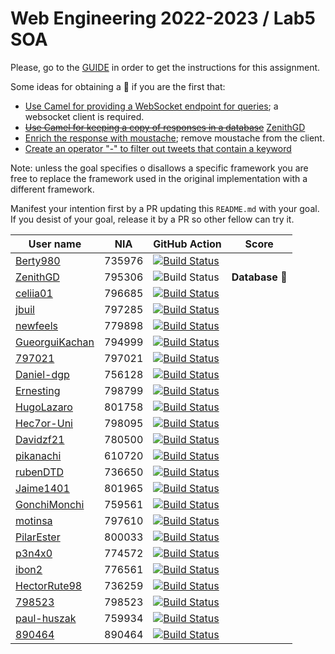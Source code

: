 # Web Engineering 2022-2023 / Lab5 SOA

Please, go to the [GUIDE](docs/GUIDE.md) in order to get the instructions for this assignment.

Some ideas for obtaining a :gift: if you are the first that:

- [Use Camel for providing a WebSocket endpoint for queries](https://camel.apache.org/components/latest/websocket-jsr356-component.html); a websocket client is required.
- ~~[Use Camel for keeping a copy of responses in a database](https://camel.apache.org/components/latest/jdbc-component.html)~~ [ZenithGD](https://github.com/ZenithGD/lab5-soa/tree/work)
- [Enrich the response with moustache](https://camel.apache.org/components/latest/eips/content-enricher.html); remove moustache from the client.
- [Create an operator "-" to filter out tweets that contain a keyword](https://camel.apache.org/components/latest/eips/filter-eip.html)

Note: unless the goal specifies o disallows a specific framework you are free to replace the framework used in the original implementation with a different framework.

Manifest your intention first by a PR updating this `README.md` with your goal.
If you desist of your goal, release it by a PR so other fellow can try it.

| User name                                                              | NIA | GitHub Action | Score |
|------------------------------------------------------------------------|-----|---------------|-------|
| [Berty980](https://github.com/Berty980/lab5-soa/tree/work)             | 735976 | [![Build Status](https://github.com/Berty980/lab5-soa/actions/workflows/ci.yml/badge.svg?branch=work&event=push)](https://github.com/Berty980/lab5-soa/actions/workflows/ci.yml)             |                |
| [ZenithGD](https://github.com/ZenithGD/lab5-soa/tree/work)             | 795306 | ![Build Status](https://github.com/ZenithGD/lab5-soa/actions/workflows/ci.yml/badge.svg?branch=work&event=push)                                                                              | **Database** 🎁 |
| [celiia01](https://github.com/celiia01/lab5-soa/tree/work)             | 796685 | [![Build Status](https://github.com/celiia01/lab5-soa/actions/workflows/ci.yml/badge.svg?branch=work&event=push)](https://github.com/celiia01/lab5-soa/actions/workflows/ci.yml)             |                |
| [jbuil](https://github.com/jbuil/lab5-soa/tree/work)                   | 797285  | [![Build Status](https://github.com/jbuil/lab5-soa/actions/workflows/ci.yml/badge.svg?branch=work&event=push)](https://github.com/jbuil/lab5-soa/actions/workflows/ci.yml)                   |                |
| [newfeels](https://github.com/newfeels/lab5-soa/tree/work)             | 779898 | [![Build Status](https://github.com/newfeels/lab5-soa/actions/workflows/ci.yml/badge.svg?branch=work&event=push)](https://github.com/newfeels/lab5-soa/actions/workflows/ci.yml)             |
| [GueorguiKachan](https://github.com/GueorguiKachan/lab5-soa/tree/work) | 794999 | [![Build Status](https://github.com/GueorguiKachan/lab5-soa/actions/workflows/ci.yml/badge.svg?branch=work&event=push)](https://github.com/GueorguiKachan/lab5-soa/actions/workflows/ci.yml) |
| [797021](https://github.com/797021/lab5-soa/tree/work)                 | 797021 | [![Build Status](https://github.com/797021/lab5-soa/actions/workflows/ci.yml/badge.svg?branch=work&event=push)](https://github.com/797021/lab5-soa/actions/workflows/ci.yml) |
| [Daniel-dgp](https://github.com/Daniel-dgp/lab5-soa/tree/work)         | 756128 | [![Build Status](https://github.com/Daniel-dgp/lab5-soa/actions/workflows/ci.yml/badge.svg?branch=work&event=push)](https://github.com/Daniel-dgp/lab5-soa/actions/workflows/ci.yml) |       |
| [Ernesting](https://github.com/Ernesting/lab5-soa/tree/work)           | 798799 | [![Build Status](https://github.com/Ernesting/lab5-soa/actions/workflows/ci.yml/badge.svg?branch=work&event=push)](https://github.com/Ernesting/lab5-soa/actions/workflows/ci.yml) |
| [HugoLazaro](https://github.com/HugoLazaro/lab5-soa/tree/work)         | 801758 | [![Build Status](https://github.com/HugoLazaro/lab5-soa/actions/workflows/ci.yml/badge.svg?branch=work&event=push)](https://github.com/HugoLazaro/lab5-soa/actions/workflows/ci.yml)          |
| [Hec7or-Uni](https://github.com/Hec7or-Uni/lab5-soa/tree/work)         | 798095 | [![Build Status](https://github.com/Hec7or-Uni/lab5-soa/actions/workflows/ci.yml/badge.svg?branch=work&event=push)](https://github.com/Hec7or-Uni/lab5-soa/actions/workflows/ci.yml)         |                |
| [Davidzf21](https://github.com/Davidzf21/lab5-soa/tree/work)           | 780500 | [![Build Status](https://github.com/Davidzf21/lab5-soa/actions/workflows/ci.yml/badge.svg?branch=work&event=push)](https://github.com/Davidzf21/lab5-soa/actions/workflows/ci.yml) |
| [pikanachi](https://github.com/pikanachi/lab5-soa/tree/work)           | 610720 | [![Build Status](https://github.com/pikanachi/lab5-soa/actions/workflows/ci.yml/badge.svg?branch=work&event=push)](https://github.com/pikanachi/lab5-soa/actions/workflows/ci.yml)
| [rubenDTD](https://github.com/rubenDTD/lab5-soa/tree/work)             | 736650 | [![Build Status](https://github.com/rubenDTD/lab5-soa/actions/workflows/ci.yml/badge.svg?branch=work&event=push)](https://github.com/rubenDTD/lab5-soa/actions/workflows/ci.yml) |
| [Jaime1401](https://github.com/Jaime1401/lab5-soa/tree/work)           | 801965 | [![Build Status](https://github.com/Jaime1401/lab5-soa/actions/workflows/ci.yml/badge.svg?branch=work&event=push)](https://github.com/Jaime1401/lab5-soa/actions/workflows/ci.yml)           |
| [GonchiMonchi](https://github.com/GonchiMonchi/lab5-soa/tree/work)     | 759561 | [![Build Status](https://github.com/GonchiMonchi/lab5-soa/actions/workflows/ci.yml/badge.svg?branch=work&event=push)](https://github.com/GonchiMonchi/lab5-soa/actions/workflows/ci.yml) |       |
| [motinsa](https://github.com/motinsa/lab5-soa/tree/work)               | 797610 | [![Build Status](https://github.com/motinsa/lab5-soa/actions/workflows/ci.yml/badge.svg?branch=work&event=push)](https://github.com/motinsa/lab5-soa/actions/workflows/ci.yml) |
| [PilarEster](https://github.com/PilarEster/lab5-soa/tree/work)         | 800033 | [![Build Status](https://github.com/PilarEster/lab5-soa/actions/workflows/ci.yml/badge.svg?branch=work&event=push)](https://github.com/PilarEster/lab5-soa/actions/workflows/ci.yml)          |
| [p3n4x0](https://github.com/p3n4x0/lab5-soa/tree/work)                 | 774572 | [![Build Status](https://github.com/p3n4x0/lab5-soa/actions/workflows/ci.yml/badge.svg?branch=work&event=push)](https://github.com/p3n4x0/lab5-soa/actions/workflows/ci.yml) |       |
| [ibon2](https://github.com/Ibon2/lab5-soa/tree/work)                   | 776561 | [![Build Status](https://github.com/Ibon2/lab5-soa/actions/workflows/ci.yml/badge.svg)](https://github.com/Ibon2/lab5-soa/actions/workflows/ci.yml)
| [HectorRute98](https://github.com/HectorRute98/lab5-soa/tree/work)     | 736259 | [![Build Status](https://github.com/HectorRute98/lab5-soa/actions/workflows/ci.yml/badge.svg?branch=work&event=push)](https://github.com/HectorRute98/lab5-soa/actions/workflows/ci.yml) |
| [798523](https://github.com/798523/lab5-soa/tree/work)                 | 798523 | [![Build Status](https://github.com/798523/lab5-soa/actions/workflows/ci.yml/badge.svg?branch=work&event=push)](https://github.com/798523/lab5-soa/actions/workflows/ci.yml) |
| [paul-huszak](https://github.com/paul-huszak/lab5-soa/tree/work)       | 759934 | [![Build Status](https://github.com/paul-huszak/lab5-soa/actions/workflows/ci.yml/badge.svg?branch=work&event=push)](https://github.com/paul-huszak/lab5-soa/actions/workflows/ci.yml) |
| [890464](https://github.com/890464/lab5-soa/tree/work)                 | 890464 | [![Build Status](https://github.com/890464/lab5-soa/actions/workflows/ci.yml/badge.svg?branch=work&event=push)](https://github.com/890464/lab5-soa/actions/workflows/ci.yml) |